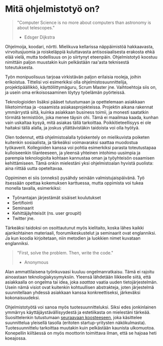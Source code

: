 # Mitä ohjelmistotyö on?

> "Computer Science is no more about computers than astronomy is about telescopes." 
> - Edsger Dijkstra

Ohjelmoija, koodari, nörtti. Mielikuva kellarissa näppäimistöä hakkaavasta, virvoitusjuomia ja roiskeläppiä kuluttavasta antisosiaalisesta erakosta ehkä elää vielä, mutta todellisuus on jo siirtynyt eteenpäin. Ohjelmistotyö koostuu nimittäin paljon muustakin kuin pelkästään raa'asta teknisestä toteutuksesta. 

Työn monipuolisuus tarjoaa virkistävän paljon erilaisia rooleja, joihin erikoistua. Tittelisi voi esimerkiksi olla ohjelmistosuunnittelija, projektipäällikkö, käyttöliittymäguru, Scrum Master jne. Vaihtoehtoja siis on, ja usein oma erikoisosaaminen löytyy työelämän pyörteissä.

Teknologioiden lisäksi pääset tutustumaan ja opettelemaan asiakkaan liiketoimintaa ja -osaamista asiakasprojekteissa. Projektin aikana rakennat ymmärrystä siitä, kuinka asiakkaan business toimii, ja monesti saatatkin törmätä termistöön, joka menee täysin ohi. Tämä ei maailmaa kaada, kunhan vain uskaltaa kysyä, mitä asiakas tällä tarkoittaa. Poikkitieteellisyys ei ole haitaksi tällä alalla, ja joskus yllättävistäkin taidoista voi olla hyötyä. 

Olen todennut, että ohjelmistoalalla työskentely on mielikuvista poiketen kuitenkin sosiaalista, ja tärkeäksi voimavaraksi saattaa muodostua työkaverit. Kollegoiden kanssa voi pohtia esimerkiksi parasta toteutustapaa kulloiseenkin tilanteeseen, ja yleensä yhteinen intohimo uusimpia ja parempia teknologioita kohtaan kannustaa oman ja työyhteisön osaamisen kehittämiseen. Tämä onkin mielestäni yksi ohjelmistoalan hyvistä puolista: aina riittää uutta opeteltavaa.

Oppiminen ei siis (onneksi) pysähdy seinään valmistujaispäivänä.
Työ itsessään opettaa kokemuksen karttuessa, mutta oppimista voi tukea monella tavalla, esimerkiksi:

- Työnantajan järjestämät sisäiset koulutukset 
- Sertifiointi
- Seminaarit
- Kehittäjäyhteisöt (ns. user groupit)
- Twitter jne.

Tärkeäksi taidoksi on osoittautunut myös kielitaito, koska lähes kaikki ajankohtainen materiaali, foorumikeskustelut ja seminaarit ovat englanniksi. Ja kun koodia kirjoitetaan, niin metodien ja luokkien nimet kuvataan englanniksi.

> "First, solve the problem. Then, write the code." 
> - Anonymous

Alan ammattilaisena työnkuvaasi kuuluu ongelmanratkaisu. Tämä ei rajoitu ainoastaan teknologiakysymyksiin. Yleensä lähdetään liikkeelle siitä, että asiakkaalla on ongelma tai idea, joka *saattaa* vaatia uuden tietojärjestelmän. Usein nämä visiot ovat kuitenkin kohtuullisen abstrakteja, joten järjestelmä suunnitellaan yhdessä asiakkaan kanssa konkreettiseksi, järkeväksi kokonaisuudeksi.

Ohjelmistotyötä voi sanoa myös tuotesuunnitteluksi. Siksi edes jonkinlainen ymmärrys käyttäjäystävällisyydestä ja estetiikasta on mielestäni tärkeää. Suosittelenkin tutustumaan [seuraavaan koosteeseen](http://startupsthisishowdesignworks.com), joka käsittelee suunnittelua yleisellä tasolla (eritoten startup-yritysten näkökulmasta). Tuotesuunnittelu tarkoittaa muutakin kuin pelkästään kaunista ulkomuotoa. Konepellin kiiltäessä on myös moottorin toimittava ilman, että se hajoaa heti koeajossa.

